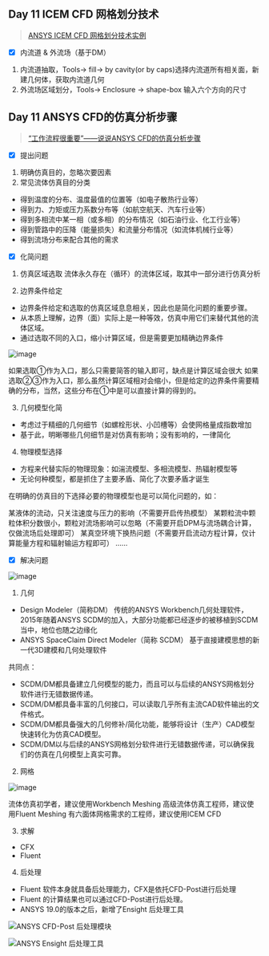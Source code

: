 ## Day 11 ICEM CFD 网格划分技术

> [ANSYS ICEM CFD 网格划分技术实例](https://www.bilibili.com/video/BV1HJ411K7yU?)

- [x] 内流道 & 外流场（基于DM）

1. 内流道抽取，Tools-> fill-> by cavity(or by caps)选择内流道所有相关面，新建几何体，获取内流道几何
2. 外流场区域划分，Tools-> Enclosure -> shape-box 输入六个方向的尺寸

## Day 11 ANSYS CFD的仿真分析步骤

> [“工作流程很重要”——说说ANSYS CFD的仿真分析步骤](https://zhuanlan.zhihu.com/p/78722352)

- [x] 提出问题

1. 明确仿真目的，忽略次要因素
2. 常见流体仿真目的分类

* 得到温度的分布、温度最值的位置等（如电子散热行业等）
* 得到力、力矩或压力系数分布等（如航空航天、汽车行业等）
* 得到多相流中某一相（或多相）的分布情况（如石油行业、化工行业等）
* 得到管路中的压降（能量损失）和流量分布情况（如流体机械行业等）
* 得到流场分布来配合其他的需求

- [x] 化简问题

1. 仿真区域选取
流体永久存在（循环）的流体区域，取其中一部分进行仿真分析

2. 边界条件给定
* 边界条件给定和选取的仿真区域息息相关，因此也是简化问题的重要步骤。
* 从本质上理解，边界（面）实际上是一种等效，仿真中用它们来替代其他的流体区域。
* 通过选取不同的入口，缩小计算区域，但是需要更加精确边界条件

![image](https://user-images.githubusercontent.com/43568675/184836659-2965ba2d-431f-41ee-9d06-58c8c0e90d4d.png)

如果选取①作为入口，那么只需要简答的输入即可，缺点是计算区域会很大
如果选取②③作为入口，那么虽然计算区域相对会缩小，但是给定的边界条件需要精确的分布，当然，这些分布在①中是可以直接计算的得到的。

3. 几何模型化简

* 考虑过于精细的几何细节（如螺栓形状、小凹槽等）会使网格量成指数增加
* 基于此，明晰哪些几何细节是对仿真有影响；没有影响的，一律简化

4. 物理模型选择

* 方程来代替实际的物理现象：如湍流模型、多相流模型、热辐射模型等
* 无论何种模型，都是抓住了主要矛盾、简化了次要矛盾才诞生

在明确的仿真目的下选择必要的物理模型也是可以简化问题的，如：

某液体的流动，只关注速度与压力的影响（不需要开启传热模型）
某颗粒流中颗粒体积分数很小，颗粒对流场影响可以忽略（不需要开启DPM与流场耦合计算，仅做流场后处理即可）
某真空环境下换热问题（不需要开启流动方程计算，仅计算能量方程和辐射输运方程即可）
……


- [x] 解决问题

![image](https://user-images.githubusercontent.com/43568675/184837703-119c6021-b416-489a-a912-138cb32fd68c.png)
1. 几何

* Design Modeler（简称DM）    传统的ANSYS Workbench几何处理软件，2015年随着ANSYS SCDM的加入，大部分功能都已经逐步的被移植到SCDM当中，地位也随之边缘化
* ANSYS SpaceClaim Direct Modeler（简称 SCDM）  基于直接建模思想的新一代3D建模和几何处理软件

共同点：

* SCDM/DM都具备建立几何模型的能力，而且可以与后续的ANSYS网格划分软件进行无错数据传递。
* SCDM/DM都具备丰富的几何接口，可以读取几乎所有主流CAD软件输出的文件格式。
* SCDM/DM都具备强大的几何修补/简化功能，能够将设计（生产）CAD模型快速转化为仿真CAD模型。
* SCDM/DM以与后续的ANSYS网格划分软件进行无错数据传递，可以确保我们的仿真在几何模型上真实可靠。


2. 网格

![image](https://user-images.githubusercontent.com/43568675/184838592-dd633aaa-1f24-4271-8949-004ee3992f44.png)

流体仿真初学者，建议使用Workbench Meshing
高级流体仿真工程师，建议使用Fluent Meshing
有六面体网格需求的工程师，建议使用ICEM CFD

3. 求解
* CFX
* Fluent
 
4. 后处理

* Fluent 软件本身就具备后处理能力，CFX是依托CFD-Post进行后处理
* Fluent 的计算结果也可以通过CFD-Post进行后处理。
* ANSYS 19.0的版本之后，新增了Ensight 后处理工具

![ANSYS CFD-Post 后处理模块](https://user-images.githubusercontent.com/43568675/184838867-c92f078b-882b-41ee-ba4c-a562abcd80f5.png)

![ANSYS Ensight 后处理工具](https://user-images.githubusercontent.com/43568675/184838874-b6c993c4-ca05-4623-9d44-1ac19f549750.png)

